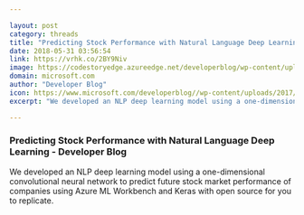 ```yaml
---

layout: post
category: threads
title: "Predicting Stock Performance with Natural Language Deep Learning - Developer Blog"
date: 2018-05-31 03:56:54
link: https://vrhk.co/2BY9Niv
image: https://codestoryedge.azureedge.net/developerblog/wp-content/uploads/words-1.jpg
domain: microsoft.com
author: "Developer Blog"
icon: https://www.microsoft.com/developerblog//wp-content/uploads/2017/01/Untitled.png
excerpt: "We developed an NLP deep learning model using a one-dimensional convolutional neural network to predict future stock market performance of companies using Azure ML Workbench and Keras with open source for you to replicate."

---
```


### Predicting Stock Performance with Natural Language Deep Learning - Developer Blog

We developed an NLP deep learning model using a one-dimensional convolutional neural network to predict future stock market performance of companies using Azure ML Workbench and Keras with open source for you to replicate.